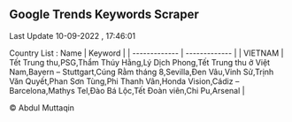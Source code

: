 

## Google Trends Keywords Scraper 
 
Last Update 10-09-2022 , 17:46:01

Country List :
 Name  | Keyword |
| ------------- | ------------- |
| VIETNAM | Tết Trung thu,PSG,Thẩm Thúy Hằng,Lý Dịch Phong,Tết Trung thu ở Việt Nam,Bayern – Stuttgart,Cúng Rằm tháng 8,Sevilla,Đen Vâu,Vinh Sử,Trịnh Văn Quyết,Phan Sơn Tùng,Phi Thanh Vân,Honda Vision,Cádiz – Barcelona,Mathys Tel,Đào Bá Lộc,Tết Đoàn viên,Chi Pu,Arsenal |



© Abdul Muttaqin 
